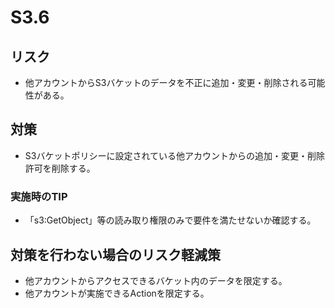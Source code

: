 # S3.6

## リスク

- 他アカウントからS3バケットのデータを不正に追加・変更・削除される可能性がある。

## 対策

- S3バケットポリシーに設定されている他アカウントからの追加・変更・削除許可を削除する。

### 実施時のTIP

- 「s3:GetObject」等の読み取り権限のみで要件を満たせないか確認する。

## 対策を行わない場合のリスク軽減策

- 他アカウントからアクセスできるバケット内のデータを限定する。
- 他アカウントが実施できるActionを限定する。
